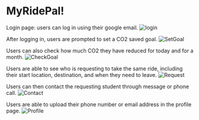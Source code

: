 
# MyRidePal!
Login page: users can log in using their google email.
![login](https://user-images.githubusercontent.com/104162702/192102804-f2c13ffa-4648-49f8-b8f0-067532c3af6a.PNG)

After logging in, users are prompted to set a CO2 saved goal.
![SetGoal](https://user-images.githubusercontent.com/104162702/192102808-da00afda-aac5-4c3c-9e56-38ce5c8f9780.PNG)

Users can also check how much CO2 they have reduced for today and for a month. 
![CheckGoal](https://user-images.githubusercontent.com/104162702/192102820-f89df14e-19f3-4666-bcff-a680ea4ec437.PNG)

Users are able to see who is requesting to take the same ride, including their start location, destination, and when they need to leave. 
![Request](https://user-images.githubusercontent.com/104162702/192102837-e98101b5-dfa8-4a8b-b206-68e018d525b9.PNG)

Users can then contact the requesting student through message or phone call. 
![Contact](https://user-images.githubusercontent.com/104162702/192102843-18d27350-1a9d-4f69-8e23-0bd5ec953121.PNG)

Users are able to upload their phone number or email address in the profile page. 
![Profile](https://user-images.githubusercontent.com/104162702/192102852-4bb656f0-62fb-4fc9-b2aa-d0bc69e12c3f.PNG)


